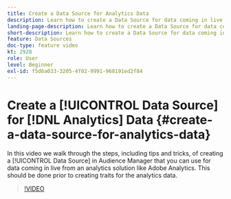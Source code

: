 ```yaml
---
title: Create a Data Source for Analytics Data
description: Learn how to create a Data Source for data coming in live from an analytics solution like Adobe Analytics. Do this prior to creating traits for the analytics data.
landing-page-description: Learn how to create a Data Source for data coming in live from an analytics solution like Adobe Analytics. Do this prior to creating traits for the analytics data.
short-description: Learn how to create a Data Source for data coming in live from an analytics solution like Adobe Analytics. Do this prior to creating traits for the analytics data.
feature: Data Sources
doc-type: feature video
kt: 2928
role: User
level: Beginner
exl-id: f5d6a033-3205-4f02-9991-968191ed2f84
---
```

# Create a [!UICONTROL Data Source] for [!DNL Analytics] Data {#create-a-data-source-for-analytics-data}

In this video we walk through the steps, including tips and tricks, of creating a [!UICONTROL Data Source] in Audience Manager that you can use for data coming in live from an analytics solution like Adobe Analytics. This should be done prior to creating traits for the analytics data.

>[!VIDEO](https://video.tv.adobe.com/v/27329/?quality=12)
